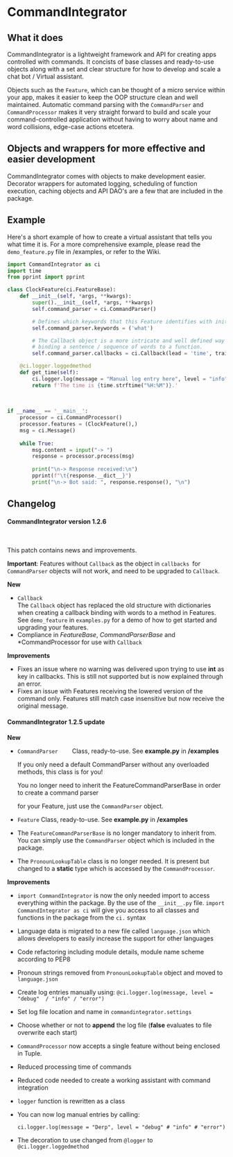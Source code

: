 # CommandIntegrator

## What it does
CommandIntegrator is a lightweight framework and API for creating apps controlled with commands.
It concists of base classes and ready-to-use objects along with a set and clear structure for how to develop and scale a chat bot / Virtual assistant. 

Objects such as the `Feature`, which can be thought of a micro service within your app, makes it easier to keep the OOP structure clean and well maintained. Automatic command parsing with the `CommandParser` and `CommandProcessor` makes it very  straight forward to build and scale your command-controlled application without having to worry about name and word collisions, edge-case actions etcetera.



## Objects and wrappers for more effective and easier development

CommandIntegrator comes with objects to make development easier.  Decorator wrappers for automated logging, scheduling of function execution, caching objects and API DAO's are a few that are included in the package.



## Example

Here's a short example of how to create a virtual assistant that tells you what time it is.
For a more comprehensive example, please read the `demo_feature.py` file in /examples, or 
refer to the Wiki.

```python
import CommandIntegrator as ci
import time
from pprint import pprint

class ClockFeature(ci.FeatureBase):
    def __init__(self, *args, **kwargs):
        super().__init__(self, *args, **kwargs)
        self.command_parser = ci.CommandParser()

        # Defines which keywords that this Feature identifies with initially
        self.command_parser.keywords = ('what')

        # The Callback object is a more intricate and well defined way of 
        # binding a sentence / sequence of words to a function. 
        self.command_parser.callbacks = ci.Callback(lead = 'time', trail = ('is', 'it'), func = self.get_time)

    @ci.logger.loggedmethod
    def get_time(self):
        ci.logger.log(message = "Manual log entry here", level = "info")
        return f'The time is {time.strftime("%H:%M")}.'
    
    
    
if __name__ == '__main__':
    processor = ci.CommandProcessor()
    processor.features = (ClockFeature(),)
    msg = ci.Message()
    
    while True:
        msg.content = input("-> ")
        response = processor.process(msg)
        
        print("\n-> Response received:\n")
        pprint(f"\t{response.__dict__}")
        print("\n-> Bot said: ", response.response(), "\n")
```



## Changelog



#### CommandIntegrator version 1.2.6

​	

This patch contains news and improvements.

**Important**: Features without `Callback` as the object in `callbacks `for `CommandParser` objects will not work, and need to be upgraded to `Callback`.



**New**

*  `Callback`  
  The `Callback` object has replaced the old structure with dictionaries when creating a callback binding with words to a method in Features. See `demo_feature` in `examples.py` for a demo of how to get started and upgrading your features.
* Compliance in *FeatureBase*, *CommandParserBase* and *CommandProcessor for use with `Callback`
  
  

**Improvements**

* Fixes an issue where no warning was delivered upon trying to use **int** as key in callbacks. This is still not supported but is now explained through an error.
* Fixes an issue with Features receiving the lowered version of the command only. Features still match case insensitive but now receive the original message.







#### CommandIntegrator 1.2.5 update

**New**

* `CommandParser	` Class, ready-to-use. See **example.py** in **/examples** 

  If you only need a default CommandParser without any overloaded methods, this class is for you!

  You no longer need to inherit the FeatureCommandParserBase in order to create a command parser

  for your Feature, just use the `CommandParser` object.
  
* `Feature` Class, ready-to-use. See **example.py** in **/examples** 

* The `FeatureCommandParserBase` is no longer mandatory to inherit from. You can simply use the `CommandParser` object which is included in the package.
  
* The `PronounLookupTable` class is no longer needed. It is present but changed to a **static** type which is accessed by the `CommandProcessor`.
  

**Improvements**

* `import CommandIntegrator` is now the only needed import to access everything within the package. By the use of the `__init__.py` file. `import CommandIntegrator as ci` will give you access to all classes and functions in the package from the `ci.` syntax

  

* Language data is migrated to a new file called `language.json` which allows developers to easily increase the support for other languages
  
* Code refactoring including module details, module name scheme according to PEP8
  
* Pronoun strings removed from `PronounLookupTable` object and moved to `language.json` 
  
*  Create log entries manually using:
   `@ci.logger.log(message, level = "debug"  / "info" / "error")`
* Set log file location and name in `commandintegrator.settings`
  
* Choose whether or not to **append** the log file (**false** evaluates to file overwrite each start)
  
* `CommandProcessor` now accepts a single feature without being enclosed in Tuple.
  
* Reduced processing time of commands
  
* Reduced code needed to create a working assistant with command integration
  
* `logger` function is rewritten as a class

* You can now log manual entries by calling:

   `ci.logger.log(message = "Derp", level = "debug" # "info" # "error")`


* The decoration to use changed from `@logger` to `@ci.logger.loggedmethod`
